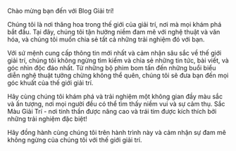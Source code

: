 Chào mừng bạn đến với Blog  Giải trí!

Chúng tôi là nơi thăng hoa trong thế giới của giải trí, nơi mà mọi khám phá bắt đầu. Tại đây, chúng tôi tận hưởng niềm đam mê với nghệ thuật và văn hóa, và chúng tôi muốn chia sẻ tất cả những trải nghiệm đó với bạn.

Với sứ mệnh cung cấp thông tin mới nhất và cảm nhận sâu sắc về thế giới giải trí, chúng tôi không ngừng tìm kiếm và chia sẻ những tin tức, bài viết, và góc nhìn độc đáo nhất. Từ những bộ phim bom tấn đến những buổi biểu diễn nghệ thuật tưởng chừng không thể quên, chúng tôi sẽ đưa bạn đến mọi góc khuất của thế giới giải trí.

Hãy cùng chúng tôi khám phá và trải nghiệm một không gian đầy màu sắc và ấn tượng, nơi mọi người đều có thể tìm thấy niềm vui và sự cảm thụ. Sắc Màu Giải Trí - nơi tinh thần được nâng cao và trái tim được kích thích bởi những trải nghiệm đặc biệt!

Hãy đồng hành cùng chúng tôi trên hành trình này và cảm nhận sự đam mê không ngừng của chúng tôi với thế giới giải trí.